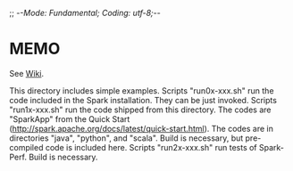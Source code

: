 ;; -*-Mode: Fundamental; Coding: utf-8;-*-

# MEMO

See [Wiki](wiki).

This directory includes simple examples.  Scripts "run0x-xxx.sh" run
the code included in the Spark installation.  They can be just
invoked.  Scripts "run1x-xxx.sh" run the code shipped from this
directory.  The codes are "SparkApp" from the Quick Start
(http://spark.apache.org/docs/latest/quick-start.html).  The codes are
in directories "java", "python", and "scala".  Build is necessary, but
pre-compiled code is included here.  Scripts "run2x-xxx.sh" run tests
of Spark-Perf.  Build is necessary.
